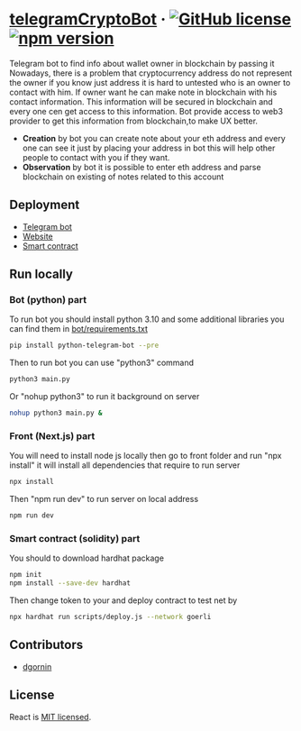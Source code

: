 # [telegramCryptoBot](https://github.com/dgornin/telegramCryptoBot) &middot; [![GitHub license](https://img.shields.io/badge/license-MIT-blue.svg)](https://github.com/dgornin/telegramCryptoBot/blob/main/LICENSE) [![npm version](https://img.shields.io/npm/v/react.svg?style=flat)](https://www.npmjs.com/package/react) 
Telegram bot to find info about wallet owner in blockchain by passing it
Nowadays, there is a problem that cryptocurrency address do not represent the owner if you know just address it is hard to untested who is an owner to contact with him. If owner want he can make note in blockchain with his contact information. This information will be secured in blockchain and every one cen get access to this information. Bot provide access to web3 provider to get this information from blockchain,to make UX better.
* **Creation** by bot you can create note about your eth address and every one can see it just by placing your address in bot this will help other people to contact with you if they want.
* **Observation** by bot it is possible to enter eth address and parse blockchain on existing of notes related to this account
## Deployment
* [Telegram bot](https://t.me/cryptoOwnerBot)
* [Website](https://telegram-crypto-bot-mu.vercel.app/)
* [Smart contract](https://goerli.etherscan.io/address/0xF98Ca04B59b794EDf62dd76bDD9c44256bA99AD8)
## Run locally
### Bot (python) part
To run bot you should install python 3.10 and some additional libraries you can find them in [bot/requirements.txt](https://github.com/dgornin/telegramCryptoBot/blob/main/bot/requirements.txt)
```bash
pip install python-telegram-bot --pre
```
Then to run bot you can use "python3" command
```bash
python3 main.py
```
Or "nohup python3" to run it background on server
```bash
nohup python3 main.py &
```
### Front (Next.js) part
You will need to install node js locally then go to front folder and run "npx install" it will install all dependencies that require to run server
```bash
npx install
```
Then "npm run dev" to run server on local address
```bash
npm run dev
```
### Smart contract (solidity) part
You should to download hardhat package
```bash
npm init
npm install --save-dev hardhat
```
Then change token to your and deploy contract to test net by
```bash
npx hardhat run scripts/deploy.js --network goerli
```
## Contributors
* [dgornin](https://github.com/dgornin)
## License
React is [MIT licensed](./LICENSE).
